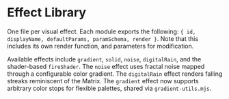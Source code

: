 # Effect Library

One file per visual effect. Each module exports the following:
`{ id, displayName, defaultParams, paramSchema, render }`.
Note that this includes its own render function, and parameters for modification.

Available effects include `gradient`, `solid`, `noise`, `digitalRain`, and the shader-based `fireShader`.
The `noise` effect uses fractal noise mapped through a configurable color gradient.
The `digitalRain` effect renders falling streaks reminiscent of the Matrix.
The `gradient` effect now supports arbitrary color stops for flexible palettes, shared via `gradient-utils.mjs`.
